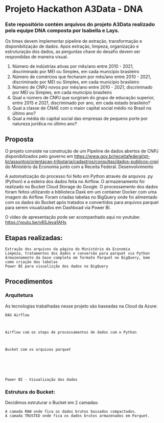 # Projeto Hackathon A3Data - DNA

### Este repositório contém arquivos do projeto A3Data realizado pela equipe DNA composta por Isabella e Lays. 

Os times devem implementar pipeline de extração, transformação e disponibilização de dados. Após extração, limpeza, organização e estruturação dos dados, as perguntas chave do desafio devem ser respondidas de maneira visual.

1. Número de indústrias ativas por mês/ano entre 2010 - 2021, discriminado por MEI 
ou Simples, em cada município brasileiro
2. Número de comércios que fecharam por mês/ano entre 2010 - 2021, discriminado 
por MEI ou Simples, em cada município brasileiro
3. Número de CNPJ novos por mês/ano entre 2010 - 2021, discriminado por MEI ou 
Simples, em cada município brasileiro
4. Qual o número de CNPJ que surgiram do grupo de educação superior, entre 2015 
e 2021, discriminado por ano, em cada estado brasileiro?
5. Qual a classe de CNAE com o maior capital social médio no Brasil no último ano?
6. Qual a média do capital social das empresas de pequeno porte por natureza 
jurídica no último ano?

## Proposta

O projeto consiste na construção de um Pipeline de dados abertos de CNPJ disponibilizados pelo governo em https://www.gov.br/receitafederal/pt-br/assuntos/orientacao-tributaria/cadastros/consultas/dados-publicos-cnpj do Ministério da Economia junto com a Receita Federal.
Desenvolvimento

A automatização do processo foi feito em Python através de arquivos .py (Python) e a esteira dos dados feita no Airflow. O armazenamento foi realizado no Bucket Cloud Storage do Google. O processamento dos dados foram feitos utilizando a biblioteca Dask em um container Docker com uma imagem do Airflow. Foram criadas tabelas no BigQuery onde foi alimentado com os dados do Bucket após tratados e convertidos para arquivos parquet para serem visualizados em Dashboad via Power BI.

O vídeo de apresentação pode ser acompanhado aqui no youtube: https://youtu.be/v8SJeva1AHs

## Etapas realizadas:

    Extração dos arquivos da página do Ministério da Economia
    Limpeza, tratamentos dos dados e conversão para parquet via Python
    Armazenamento da base completa em formato Parquet no BigQuery, bem como criação das tabelas
    Power BI para visualizção dos dados no BigQuery

## Procedimentos

### Arquitetura

As tecnologias trabalhadas nesse projeto são baseadas na Cloud da Azure:

    DAG Airflow

    

    Airflow com os steps de processamentos de dados com o Python

    

    Bucket com os arquivos parquet

    


    

    Power BI - Visualização dos dados

    

###  Estrutura do Bucket:

Decidimos estruturar o Bucket em 2 camadas:

    A camada RAW onde fica os dados brutos baixados compactados.
    A camada TRUSTED onde fica os dados brutos armazenados em Parquet.


